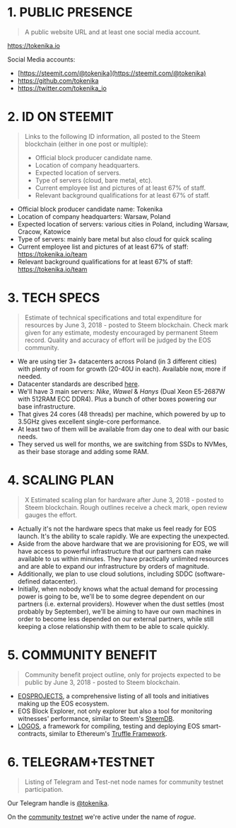 

# 1. PUBLIC PRESENCE

> A public website URL and at least one social media account.

https://tokenika.io

Social Media accounts:

* [https://steemit.com/@tokenika](https://steemit.com/@tokenika)
* https://github.com/tokenika
* https://twitter.com/tokenika_io

# 2. ID ON STEEMIT

> Links to the following ID information, all posted to the Steem blockchain (either in one post or multiple):
>
> * Official block producer candidate name.
> * Location of company headquarters.
> * Expected location of servers.
> * Type of servers (cloud, bare metal, etc).
> * Current employee list and pictures of at least 67% of staff.
> * Relevant background qualifications for at least 67% of staff.

* Official block producer candidate name: Tokenika
* Location of company headquarters: Warsaw, Poland
* Expected location of servers: various cities in Poland, including Warsaw, Cracow, Katowice
* Type of servers: mainly bare metal but also cloud for quick scaling
* Current employee list and pictures of at least 67% of staff: https://tokenika.io/team
* Relevant background qualifications for at least 67% of staff: https://tokenika.io/team

# 3. TECH SPECS

> Estimate of technical specifications and total expenditure for resources by June 3, 2018 - posted to Steem blockchain. Check mark given for any estimate, modesty encouraged by permanent Steem record. Quality and accuracy of effort will be judged by the EOS community.

- We are using tier 3+ datacenters across Poland (in 3 different cities) with plenty of room for growth (20-40U in each). Available now, more if needed.
- Datacenter standards are described [here](https://www.colocationamerica.com/data-center/tier-standards-overview.htm).
- We'll have 3 main servers: *Nike*, *Wawel* & *Hanys* (Dual Xeon E5-2687W with 512RAM ECC DDR4). Plus a bunch of other boxes powering our base infrastructure. 
- That gives 24 cores (48 threads) per machine, which powered by up to 3.5GHz gives excellent single-core performance.
- At least two of them will be available from day one to deal with our basic needs.
- They served us well for months, we are switching from SSDs to NVMes, as their base storage and adding some RAM.

# 4. SCALING PLAN

> X Estimated scaling plan for hardware after June 3, 2018 - posted to Steem blockchain. Rough outlines receive a check mark, open review gauges the effort.

- Actually it's not the hardware specs that make us feel ready for EOS launch. It's the ability to scale rapidly. We are expecting the unexpected.
- Aside from the above hardware that we are provisioning for EOS, we will have access to powerful infrastructure that our partners can make available to us within minutes. They have practically unlimited resources and are able to expand our infrastructure by orders of magnitude.
- Additionally, we plan to use cloud solutions, including SDDC (software-defined datacenter).
- Initially, when nobody knows what the actual demand for processing power is going to be, we'll be to some degree dependent on our partners (i.e. external providers). However when the dust settles (most probably by September), we'll be aiming to have our own machines in order to become less depended on our external partners, while still keeping a close relationship with them to be able to scale quickly.

# 5. COMMUNITY BENEFIT

> Community benefit project outline, only for projects expected to be public by June 3, 2018 - posted to Steem blockchain.

* [EOSPROJECTS](https://eosprojects.org), a comprehensive listing of all tools and initiatives making up the EOS ecosystem.
* EOS Block Explorer, not only explorer but also a tool for monitoring witnesses' performance, similar to Steem's [SteemDB](https://steemdb.com).
* [LOGOS](https://github.com/tokenika/logos), a framework for compiling, testing and deploying EOS smart-contracts, similar to Ethereum's [Truffle Framework](http://truffleframework.com).

# 6. TELEGRAM+TESTNET

> Listing of Telegram and Test-net node names for community testnet participation.

Our Telegram handle is [@tokenika](https://t.me/tokenika).

On the [community testnet](http://superhero3monitor.eosgreen.io/) we're active under the name of *rogue*.
